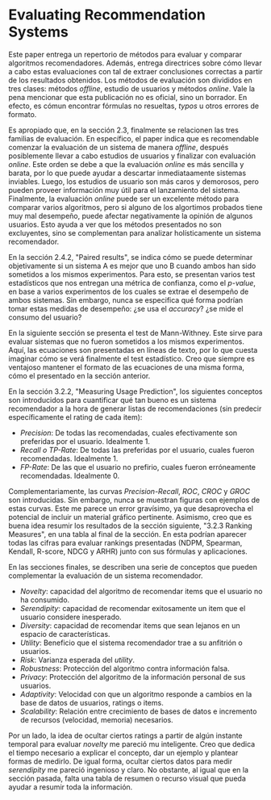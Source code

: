 # Evaluating Recommendation Systems

Este paper entrega un repertorio de métodos para evaluar y comparar algoritmos recomendadores. Además, entrega directrices sobre cómo llevar a cabo estas evaluaciones con tal de extraer conclusiones correctas a partir de los resultados obtenidos. Los métodos de evaluación son divididos en tres clases: métodos *offline*, estudio de usuarios y métodos *online*. Vale la pena mencionar que esta publicación no es oficial, sino un borrador. En efecto, es cómun encontrar fórmulas no resueltas, *typos* u otros errores de formato.

Es apropiado que, en la sección 2.3, finalmente se relacionen las tres familias de evaluación. En específico, el paper indica que es recomendable comenzar la evaluación de un sistema de manera *offline*, después posiblemente llevar a cabo estudios de usuarios y finalizar con evaluación *online*. Este orden se debe a que la evaluación *online* es más sencilla y barata, por lo que puede ayudar a descartar inmediataamente sistemas inviables. Luego, los estudios de usuario son más caros y demorosos, pero pueden proveer información muy útil para el lanzamiento del sistema. Finalmente, la evaluación *online* puede ser un excelente método para comparar varios algoritmos, pero si alguno de los algortimos probados tiene muy mal desempeño, puede afectar negativamente la opinión de algunos usuarios. Esto ayuda a ver que los métodos presentados no son excluyentes, sino se complementan para analizar holísticamente un sistema recomendador.

En la sección 2.4.2, "Paired results", se indica cómo se puede determinar objetivamente si un sistema A es mejor que uno B cuando ambos han sido sometidos a los mismos experimentos. Para esto, se presentan varios test estadísticos que nos entregan una métrica de confianza, como el *p-value*, en base a varios experimentos de los cuales se extrae el desempeño de ambos sistemas. Sin embargo, nunca se especifica qué forma podrían tomar estas medidas de desempeño: ¿se usa el *accuracy*? ¿se mide el consumo del usuario?

En la siguiente sección se presenta el test de Mann-Withney. Este sirve para evaluar sistemas que no fueron sometidos a los mismos experimentos. Aquí, las ecuaciones son presentadas en líneas de texto, por lo que cuesta imaginar cómo se verá finalmente el test estadístico. Creo que siempre es ventajoso mantener el formato de las ecuaciones de una misma forma, cómo el presentado en la sección anterior.

En la sección 3.2.2, "Measuring Usage Prediction", los siguientes conceptos son introducidos para cuantificar qué tan bueno es un sistema recomendador a la hora de generar listas de recomendaciones (sin predecir específicamente el rating de cada item):

- *Precision*: De todas las recomendadas, cuales efectivamente son preferidas por el usuario. Idealmente 1.
- *Recall o TP-Rate*: De todas las preferidas por el usuario, cuales fueron recomendadas. Idealmente 1.
- *FP-Rate*: De las que el usuario no prefirio, cuales fueron erróneamente recomendadas. Idealmente 0.

Complementariamente, las curvas *Precision-Recall*, *ROC*, *CROC* y *GROC* son introducidas. Sin embargo, nunca se muestran figuras con ejemplos de estas curvas. Este me parece un error gravísimo, ya que desaprovecha el potencial de incluir un material gráfico pertinente. Asimismo, creo que es buena idea resumir los resultados de la sección siguiente, "3.2.3 Ranking Measures", en una tabla al final de la sección. En esta podrían aparecer todas las cifras para evaluar rankings presentadas (NDPM, Spearman, Kendall, R-score, NDCG y ARHR) junto con sus fórmulas y aplicaciones.

En las secciones finales, se describen una serie de conceptos que pueden complementar la evaluación de un sistema recomendador.
- *Novelty*: capacidad del algoritmo de recomendar items que el usuario no ha consumido.
- *Serendipity*: capacidad de recomendar exitosamente un item que el usuario considere inesperado.
- *Diversity*: capacidad de recomendar items que sean lejanos en un espacio de características.
- *Utility*: Beneficio que el sistema recomendador trae a su anfitrión o usuarios.
- *Risk*: Varianza esperada del *utility*.
- *Robustness*: Protección del algoritmo contra información falsa.
- *Privacy*: Protección del algoritmo de la información personal de sus usuarios.
- *Adaptivity*: Velocidad con que un algoritmo responde a cambios en la base de datos de usuarios, ratings o items.
- *Scalability*: Relación entre crecimiento de bases de datos e incremento de recursos (velocidad, memoria) necesarios.

Por un lado, la idea de ocultar ciertos ratings a partir de algún instante temporal para evaluar *novelty* me pareció mu inteligente. Creo que dedica el tiempo necesario a explicar el concepto, dar un ejemplo y plantear formas de medirlo. De igual forma, ocultar ciertos datos para medir *serendipity* me pareció ingenioso y claro. No obstante, al igual que en la sección pasada, falta una tabla de resumen o recurso visual que pueda ayudar a resumir toda la información.

